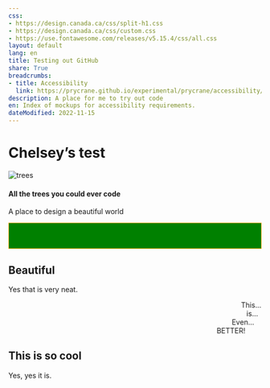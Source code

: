 ```yaml
---
css:
- https://design.canada.ca/css/split-h1.css
- https://design.canada.ca/css/custom.css
- https://use.fontawesome.com/releases/v5.15.4/css/all.css
layout: default
lang: en
title: Testing out GitHub
share: True
breadcrumbs:
- title: Accessibility
  link: https://prycrane.github.io/experimental/prycrane/accessibility/
description: A place for me to try out code
en: Index of mockups for accessibility requirements. 
dateModified: 2022-11-15
---
```

# Chelsey’s test
<div class="row">
	<div class="col-xs-12">
		<div>
			<img class="img-responsive full-width" src="https://pcweb.azureedge.net/-/media/pn-np/on/rouge/WET4/activ/1920x480-tallgrass.jpg" alt="trees">
			<div class="well header-rwd pstn-tp-sm mrgn-tp-lg mrgn-bttm-md">
				<h4 class="mrgn-tp-md">All the trees you could ever code</h4>
				<p>A place to design a beautiful world</p>
			</div>
		</div>
	</div>
</div>
<style>
.scroll-left {
 height: 50px;	
 overflow: hidden;
 position: relative;
 background: green;
 color: white;
 border: 1px solid orange;
}
.scroll-left p {
 position: absolute;
 width: 100%;
 height: 100%;
 margin: 0;
 line-height: 50px;
 text-align: center;
 /* Starting position */
 transform:translateX(100%);
 /* Apply animation to this element */
 animation: scroll-left 15s linear infinite;
}
/* Move it (define the animation) */
@keyframes scroll-left {
 0%   {
 transform: translateX(100%); 		
 }
 100% {
 transform: translateX(-100%); 
 }
}
</style>

<div class="scroll-left">
<p>Don't you just love retro banners like this... not!</p>
</div>


## Beautiful

Yes that is very neat.

<marquee behavior="alternate" scrollamount="1">This...</marquee>
<marquee behavior="alternate" scrollamount="12">is...</marquee>
<marquee behavior="alternate" scrollamount="25">Even...</marquee>
<marquee behavior="alternate" scrollamount="55">BETTER!</marquee>


## This is so cool

Yes, yes it is.
